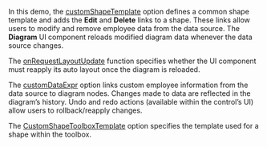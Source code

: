 In this demo, the [customShapeTemplate](/Documentation/ApiReference/UI_Widgets/dxDiagram/Configuration/#customShapeTemplate) option defines a common shape template and adds the **Edit** and **Delete** links to a shape. These links allow users to modify and remove employee data from the data source. The **Diagram** UI component reloads modified diagram data whenever the data source changes.

The [onRequestLayoutUpdate](/Documentation/ApiReference/UI_Widgets/dxDiagram/Configuration/#onRequestLayoutUpdate) function specifies whether the UI component must reapply its auto layout once the diagram is reloaded.

The [customDataExpr](/Documentation/ApiReference/UI_Widgets/dxDiagram/Configuration/nodes/#customDataExpr) option links custom employee information from the data source to diagram nodes. Changes made to data are reflected in the diagram’s history. Undo and redo actions (available within the control’s UI) allow users to rollback/reapply changes.

The [CustomShapeToolboxTemplate](/Documentation/ApiReference/UI_Widgets/dxDiagram/Configuration/#customShapeToolboxTemplate) option specifies the template used for a shape within the toolbox.